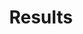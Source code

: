 ---
title: Results

components:
- component_name: hero
  supertitle: Results
  title: Acheive better outcomes
  description: Albert challenges students to apply what they learn and make connections between concepts. The results speak for themselves.
  hero_img: "assets/img/hero-test.svg"

- component_name: barGraph
  component_title: Groundbreaking efficacy research
  component_description: Based on a controlled study, schools that implemented Albert saw a TBD% improvement in test scores and a strong correlation between scores and Albert usage. Learn more about our methodology
  graphs:
  - graph_title: 2 Year Averages
    tab_label: English
    data:
    - bar_value: 55
      bar_value_label: Custom label
      bar_color: "#DD5566"
      bottom_label: National

    - bar_value: 70
      bar_value_label: Custom value would gohere
      bottom_label: Albert

    - bar_value: 15
      bottom_label: Difference

  - graph_title: 2 Year Averages
    tab_label: History
    data:
    - bar_value: 53
      bar_color: "#DD5566"
      bottom_label: National

    - bar_value: 66
      bottom_label: Albert

    - bar_value: 13
      bottom_label: Difference

  - graph_title: 2 Year Averages
    tab_label: Social Studies
    data:
    - bar_value: 57
      bar_color: "#DD5566"
      bottom_label: National

    - bar_value: 73
      bottom_label: Albert

    - bar_value: 16
      bottom_label: Difference

  - graph_title: 2 Year Averages
    tab_label: Languages
    data:
    - bar_value: 85
      bar_color: "#DD5566"
      bottom_label: National

    - bar_value: 87
      bottom_label: Albert

    - bar_value: 2
      bottom_label: Difference

  - graph_title: 2 Year Averages
    tab_label: Math
    data:
    - bar_value: 63
      bar_color: "#DD5566"
      bottom_label: National

    - bar_value: 70
      bottom_label: Albert

    - bar_value: 8
      bottom_label: Difference

  - graph_title: 2 Year Averages
    tab_label: Science
    data:
    - bar_value: 55
      bar_color: "#DD5566"
      bottom_label: National

    - bar_value: 68
      bottom_label: Albert

    - bar_value: 13
      bottom_label: Difference

  - graph_title: 2 Year Averages
    tab_label: Comp Sci
    data:
    - bar_value: 68
      bar_color: "#DD5566"
      bottom_label: National

    - bar_value: 80
      bottom_label: Albert

    - bar_value: 12
      bottom_label: Difference

- component_name: barGraph
  component_title: Groundbreaking research
  graphs:
  - graph_title: 2 Year Averages
    tab_label: English
    data:
    - bar_value: 55
      bar_value_label: Custom label
      bar_color: "#DD5566"
      bottom_label: National

    - bar_value: 70
      bar_value_label: Custom value would gohere
      bottom_label: Albert

    - bar_value: 15
      bottom_label: Difference

  - graph_title: 2 Year Averages
    tab_label: History
    data:
    - bar_value: 53
      bar_color: "#DD5566"
      bottom_label: National

    - bar_value: 66
      bottom_label: Albert

    - bar_value: 13
      bottom_label: Difference

- component_name: hero
  title: Case studies
  description: See how Albert has helped schools significantly improve learning outcomes and boost teacher productivity.
  cta_label: Explore case studies
  cta_url: /case-studies
  hero_img: "assets/img/hero-test.svg"

# Testimonials
- component_name: testimonials
  title: testimonials
  testimonialItems:
  - title: Title 1
    quote: I’m a success today because I had a friend who believed in me and I didn’t have the heart to let him down.
    teacher_name: Abraham Lincoln
    teacher_img_src: "assets/img/testimonials/Phelps, David_square_sm.jpg"
    teacher_type: Teacher type 1
    teacher_level: Teacher level 1
    teacher_location: Chicago, IL 1

  - title: Title 2
    quote: quote 2 lorem ipsum ipsum lorem ipsum ipsum random text here that would be the quote
    teacher_img_src: "assets/img/testimonials/Gilezan, Lauren_square_sm.jpg"
    teacher_name: Name 2
    teacher_type: Teacher type 2
    teacher_level: Teacher level 2
    location: Chicago, IL 2

  - title: Title 2
    quote: quote 2 lorem ipsum ipsum lorem ipsum ipsum random text here that would be the quote
    teacher_img_src: "assets/img/testimonials/Gilezan, Lauren_square_sm.jpg"
    teacher_name: Name 2
    teacher_type: Teacher type 2
    teacher_level: Teacher level 2
    location: Chicago, IL 2
---